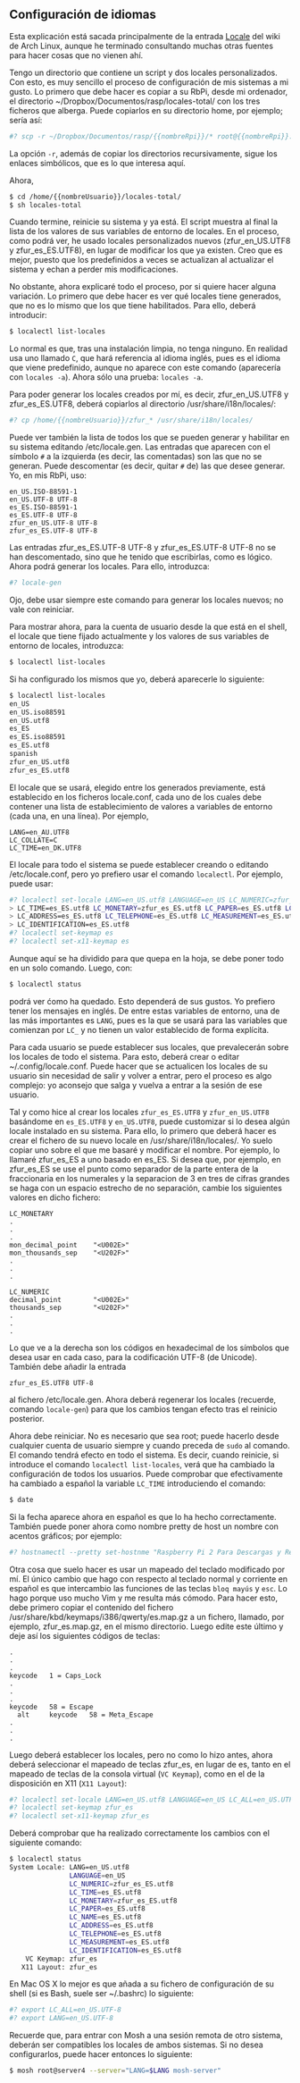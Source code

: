 ## Configuración de idiomas

Esta explicación está sacada principalmente de la entrada [Locale](https://wiki.archlinux.org/index.php/Locale)
del wiki de Arch Linux, aunque he terminado consultando muchas otras fuentes para hacer cosas que no vienen ahí.

Tengo un directorio que contiene un script y dos locales personalizados. Con esto, es muy sencillo el proceso de
configuración de mis sistemas a mi gusto. Lo primero que debe hacer es copiar a su RbPi, desde mi ordenador, el
directorio ~/Dropbox/Documentos/rasp/locales-total/ con los tres ficheros que alberga. Puede copiarlos en su
directorio home, por ejemplo; sería así:

```bash
#? scp -r ~/Dropbox/Documentos/rasp/{{nombreRpi}}/* root@{{nombreRpi}}:/home/{{nombreUsuario}}
```
La opción `-r`, además de copiar los directorios recursivamente, sigue los enlaces simbólicos, que es lo que
interesa aquí.

Ahora,

```bash
$ cd /home/{{nombreUsuario}}/locales-total/
$ sh locales-total
```

Cuando termine, reinicie su sistema y ya está. El script muestra al final la lista de los valores de
sus variables de entorno de locales. En el proceso, como podrá ver, he usado locales personalizados nuevos
(zfur_en_US.UTF8 y zfur_es_ES.UTF8), en lugar de modificar los que ya existen. Creo que es mejor,
puesto que los predefinidos a veces se actualizan al actualizar el sistema y echan a perder mis modificaciones.

No obstante, ahora explicaré todo el proceso, por si quiere hacer alguna variación. Lo primero que debe hacer es
ver qué locales tiene generados, que no es lo mismo que los que tiene habilitados. Para ello, deberá introducir:

```bash
$ localectl list-locales
```

Lo normal es que, tras una instalación limpia, no tenga ninguno. En realidad usa uno llamado `C`, que hará
referencia al idioma inglés, pues es el idioma que viene predefinido, aunque no aparece con este comando
(aparecería con `locales -a`). Ahora sólo una prueba: `locales -a`.

Para poder generar los locales creados por mí, es decir, zfur_en_US.UTF8 y zfur_es_ES.UTF8, deberá copiarlos
al directorio /usr/share/i18n/locales/:

```bash
#? cp /home/{{nombreUsuario}}/zfur_* /usr/share/i18n/locales/
```

Puede ver también la lista de todos los que se pueden generar y habilitar en su sistema editando
/etc/locale.gen. Las entradas que aparecen con el símbolo `#` a la izquierda (es decir, las comentadas) son las
que no se generan. Puede descomentar (es decir, quitar `#` de) las que desee generar. Yo, en mis RbPi, uso:

```
en_US.ISO-88591-1
en_US.UTF-8 UTF-8
es_ES.ISO-88591-1
es_ES.UTF-8 UTF-8
zfur_en_US.UTF-8 UTF-8
zfur_es_ES.UTF-8 UTF-8
```
Las entradas zfur_es_ES.UTF-8 UTF-8 y zfur_es_ES.UTF-8 UTF-8 no se han descomentado, sino que he tenido que
escribirlas, como es lógico. Ahora podrá generar los locales. Para ello, introduzca:

```bash
#? locale-gen
```
Ojo, debe usar siempre este comando para generar los locales nuevos; no vale con reiniciar.

Para mostrar ahora, para la cuenta de usuario desde la que está en el shell, el locale que tiene fijado
actualmente y los valores de sus variables de entorno de locales, introduzca:

```bash
$ localectl list-locales
```
Si ha configurado los mismos que yo, deberá aparecerle lo siguiente:

```bash
$ localectl list-locales
en_US
en_US.iso88591
en_US.utf8
es_ES
es_ES.iso88591
es_ES.utf8
spanish
zfur_en_US.utf8
zfur_es_ES.utf8
```
El locale que se usará, elegido entre los generados previamente, está establecido en los ficheros locale.conf,
cada uno de los cuales debe contener una lista de establecimiento de valores a variables de entorno (cada una,
en una línea). Por ejemplo,

```
LANG=en_AU.UTF8
LC_COLLATE=C
LC_TIME=en_DK.UTF8
```

El locale para todo el sistema se puede establecer creando o editando /etc/locale.conf, pero yo prefiero usar el
comando `localectl`. Por ejemplo, puede usar:

```bash
#? localectl set-locale LANG=en_US.utf8 LANGUAGE=en_US LC_NUMERIC=zfur_es_ES.utf8 \
> LC_TIME=es_ES.utf8 LC_MONETARY=zfur_es_ES.utf8 LC_PAPER=es_ES.utf8 LC_NAME=es_ES.utf8 \
> LC_ADDRESS=es_ES.utf8 LC_TELEPHONE=es_ES.utf8 LC_MEASUREMENT=es_ES.utf8 \
> LC_IDENTIFICATION=es_ES.utf8
#? localectl set-keymap es
#? localectl set-x11-keymap es
```

Aunque aquí se ha dividido para que quepa en la hoja, se debe poner todo en un solo comando. Luego, con:

```bash
$ localectl status
```

podrá ver ćomo ha quedado. Esto dependerá de sus gustos. Yo prefiero tener los mensajes en inglés. De entre
estas variables de entorno, una de las más importantes es `LANG`, pues es la que se usará para las variables que
comienzan por `LC_` y no tienen un valor establecido de forma explícita.

Para cada usuario se puede establecer sus locales, que prevalecerán sobre los locales de todo el sistema. Para
esto, deberá crear o editar ~/.config/locale.conf. Puede hacer que se actualicen los locales de su usuario sin
necesidad de salir y volver a entrar, pero el proceso es algo complejo: yo aconsejo que salga y vuelva a entrar
a la sesión de ese usuario.

Tal y como hice al crear los locales `zfur_es_ES.UTF8` y `zfur_en_US.UTF8` basándome en `es_ES.UTF8` y
`en_US.UTF8`, puede customizar si lo desea algún locale instalado en su sistema. Para ello, lo primero que
deberá hacer es crear el fichero de su nuevo locale en /usr/share/i18n/locales/. Yo suelo copiar uno sobre el
que me basaré y modificar el nombre. Por ejemplo, lo llamaré zfur_es_ES a uno basado en es_ES. Si desea que, por
ejemplo, en zfur_es_ES se use el punto como separador de la parte entera de la fraccionaria en los numerales y
la separacion de 3 en tres de cifras grandes se haga con un espacio estrecho de no separación, cambie los
siguientes valores en dicho fichero:

```
LC_MONETARY
.
.
.
mon_decimal_point    "<U002E>"
mon_thousands_sep    "<U202F>"
.
.
.

LC_NUMERIC
decimal_point        "<U002E>"
thousands_sep        "<U202F>"
.
.
.
```

Lo que ve a la derecha son los códigos en hexadecimal de los símbolos que desea usar en cada caso,
para la codificación UTF-8 (de Unicode). También debe añadir la entrada

```
zfur_es_ES.UTF8 UTF-8
```

al fichero /etc/locale.gen. Ahora deberá regenerar los locales (recuerde, comando `locale-gen`) para que los
cambios tengan efecto tras el reinicio posterior.

Ahora debe reiniciar. No es necesario que sea root; puede hacerlo desde cualquier cuenta de usuario siempre y
cuando preceda de `sudo` al comando. El comando tendrá efecto en todo el sistema. Es decir, cuando reinicie, si
introduce el comando `localectl list-locales`, verá que ha cambiado la configuración de todos los usuarios.
Puede comprobar que efectivamente ha cambiado a español la variable `LC_TIME` introduciendo el comando:

```bash
$ date
```

Si la fecha aparece ahora en español es que lo ha hecho correctamente. También puede poner ahora como nombre
pretty de host un nombre con acentos gráficos; por ejemplo:

```bash
#? hostnamectl --pretty set-hostnme "Raspberry Pi 2 Para Descargas y Reproducción de Vídeos"
```

Otra cosa que suelo hacer es usar un mapeado del teclado modificado por mí. El único cambio que hago con
respecto al teclado normal y corriente en español es que intercambio las funciones de las teclas `bloq mayús` y
`esc`. Lo hago porque uso mucho Vim y me resulta más cómodo. Para hacer esto, debe primero copiar el contenido
del fichero /usr/share/kbd/keymaps/i386/qwerty/es.map.gz a un fichero, llamado, por ejemplo, zfur_es.map.gz, en
el mismo directorio. Luego edite este último y deje así los siguientes códigos de teclas:

```
.
.
.
keycode   1 = Caps_Lock
.
.
.
keycode   58 = Escape
  alt     keycode   58 = Meta_Escape
.
.
.
```

Luego deberá establecer los locales, pero no como lo hizo antes, ahora deberá seleccionar el mapeado de teclas
zfur_es, en lugar de es, tanto en el mapeado de teclas de la consola virtual (`VC Keymap`), como en el de la
disposición en X11 (`X11 Layout`):

```bash
#? localectl set-locale LANG=en_US.utf8 LANGUAGE=en_US LC_ALL=en_US.UTF-8
#? localectl set-keymap zfur_es
#? localectl set-x11-keymap zfur_es
```

Deberá comprobar que ha realizado correctamente los cambios con el siguiente comando:

```bash
$ localectl status
System Locale: LANG=en_US.utf8
               LANGUAGE=en_US
               LC_NUMERIC=zfur_es_ES.utf8
               LC_TIME=es_ES.utf8
               LC_MONETARY=zfur_es_ES.utf8
               LC_PAPER=es_ES.utf8
               LC_NAME=es_ES.utf8
               LC_ADDRESS=es_ES.utf8
               LC_TELEPHONE=es_ES.utf8
               LC_MEASUREMENT=es_ES.utf8
               LC_IDENTIFICATION=es_ES.utf8
    VC Keymap: zfur_es
   X11 Layout: zfur_es
```

En Mac OS X lo mejor es que añada a su fichero de configuración de su shell (si es Bash, suele ser ~/.bashrc) lo
siguiente:

```bash
#? export LC_ALL=en_US.UTF-8
#? export LANG=en_US.UTF-8
```

Recuerde que, para entrar con Mosh a una sesión remota de otro sistema, deberán ser compatibles los locales de
ambos sistemas. Si no desea configurarlos, puede hacer entonces lo siguiente:

```bash
$ mosh root@server4 --server="LANG=$LANG mosh-server"
```
